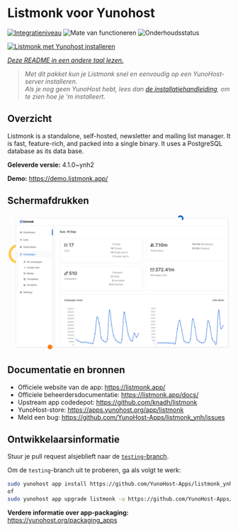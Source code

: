 <!--
NB: Deze README is automatisch gegenereerd door <https://github.com/YunoHost/apps/tree/master/tools/readme_generator>
Hij mag NIET handmatig aangepast worden.
-->

# Listmonk voor Yunohost

[![Integratieniveau](https://dash.yunohost.org/integration/listmonk.svg)](https://ci-apps.yunohost.org/ci/apps/listmonk/) ![Mate van functioneren](https://ci-apps.yunohost.org/ci/badges/listmonk.status.svg) ![Onderhoudsstatus](https://ci-apps.yunohost.org/ci/badges/listmonk.maintain.svg)

[![Listmonk met Yunohost installeren](https://install-app.yunohost.org/install-with-yunohost.svg)](https://install-app.yunohost.org/?app=listmonk)

*[Deze README in een andere taal lezen.](./ALL_README.md)*

> *Met dit pakket kun je Listmonk snel en eenvoudig op een YunoHost-server installeren.*  
> *Als je nog geen YunoHost hebt, lees dan [de installatiehandleiding](https://yunohost.org/install), om te zien hoe je 'm installeert.*

## Overzicht

Listmonk is a standalone, self-hosted, newsletter and mailing list manager. It is fast, feature-rich, and packed into a single binary. It uses a PostgreSQL database as its data base.


**Geleverde versie:** 4.1.0~ynh2

**Demo:** <https://demo.listmonk.app/>

## Schermafdrukken

![Schermafdrukken van Listmonk](./doc/screenshots/screenshot.png)

## Documentatie en bronnen

- Officiele website van de app: <https://listmonk.app/>
- Officiele beheerdersdocumentatie: <https://listmonk.app/docs/>
- Upstream app codedepot: <https://github.com/knadh/listmonk>
- YunoHost-store: <https://apps.yunohost.org/app/listmonk>
- Meld een bug: <https://github.com/YunoHost-Apps/listmonk_ynh/issues>

## Ontwikkelaarsinformatie

Stuur je pull request alsjeblieft naar de [`testing`-branch](https://github.com/YunoHost-Apps/listmonk_ynh/tree/testing).

Om de `testing`-branch uit te proberen, ga als volgt te werk:

```bash
sudo yunohost app install https://github.com/YunoHost-Apps/listmonk_ynh/tree/testing --debug
of
sudo yunohost app upgrade listmonk -u https://github.com/YunoHost-Apps/listmonk_ynh/tree/testing --debug
```

**Verdere informatie over app-packaging:** <https://yunohost.org/packaging_apps>
